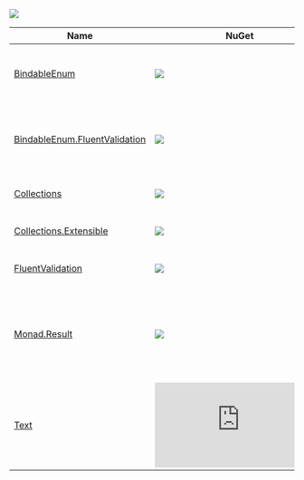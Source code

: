 ![](https://img.shields.io/github/license/Woody230/CSharpExtensions)

| Name | NuGet | Description |
| --- | --- | --- | 
| [BindableEnum](BindableEnum/Library/README.md) | [![](https://img.shields.io/nuget/v/Woody230.BindableEnum)](https://www.nuget.org/packages/Woody230.BindableEnum) | Enumeration wrapper for manual model state validation in ASP.NET Core. |
| [BindableEnum.FluentValidation](BindableEnum.FluentValidation/Library/README.md) | [![](https://img.shields.io/nuget/v/Woody230.BindableEnum.FluentValidation)](https://www.nuget.org/packages/Woody230.BindableEnum.FluentValidation) | Extensions for the [FluentValidation](https://github.com/FluentValidation/FluentValidation) library within the context of the [BindableEnum](BindableEnum/Library/README.md) library. |
| [Collections](Collections/Library/README.md) | [![](https://img.shields.io/nuget/v/Woody230.Collections)](https://www.nuget.org/packages/Woody230.Collections) | Extensions for the System.Collections namespace. | 
| [Collections.Extensible](Collections.Extensible/Library/README.md) | [![](https://img.shields.io/nuget/v/Woody230.Collections.Extensible)](https://www.nuget.org/packages/Woody230.Collections.Extensible) | Custom collections extending System.Collections. | 
| [FluentValidation](FluentValidation/Library/README.md) | [![](https://img.shields.io/nuget/v/Woody230.FluentValidation)](https://www.nuget.org/packages/Woody230.FluentValidation) | Extensions for the [FluentValidation](https://github.com/FluentValidation/FluentValidation) library. |
| [Monad.Result](Monad.Result/Library/README.md) | [![](https://img.shields.io/nuget/v/Woody230.Monad.Result)](https://www.nuget.org/packages/Woody230.Monad.Result) | A result represents a specific case of an either, where one state represents failure and the other state represents success. |
| [Text](Text/Library/README.md) | [![](https://img.shields.io/nuget/v/Woody230.Text)](https://www.nuget.org/packages/Woody230.Text) | Extensions for the System.Text namespace. |
